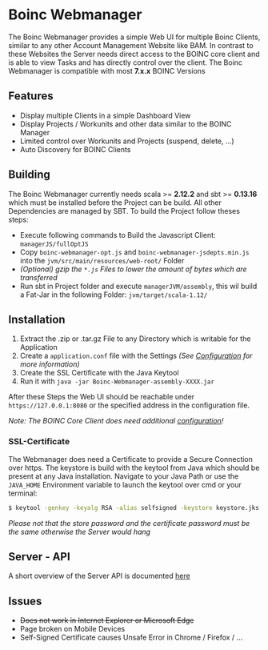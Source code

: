 Boinc Webmanager
=====================

The Boinc Webmanager provides a simple Web UI for multiple Boinc Clients, similar to any other 
Account Management Website like BAM. In contrast to these Websites the Server needs direct access
to the BOINC core client and is able to view Tasks and has directly control over the client. The
Boinc Webmanager is compatible with most **7.x.x** BOINC Versions

## Features
* Display multiple Clients in a simple Dashboard View
* Display Projects / Workunits and other data similar to the BOINC Manager
* Limited control over Workunits and Projects (suspend, delete, ...)
* Auto Discovery for BOINC Clients 

## Building
The Boinc Webmanager currently needs scala >= **2.12.2** and sbt >= **0.13.16** which must be installed 
before the Project can be build. All other Dependencies are managed by SBT. To build the Project
follow theses steps: 

 - Execute following commands to Build the Javascript Client: `managerJS/fullOptJS`
 - Copy `boinc-webmanager-opt.js` and `boinc-webmanager-jsdepts.min.js` into the `jvm/src/main/resources/web-root/` Folder
 - *(Optional) gzip the `*.js` Files to lower the amount of bytes which are transferred*
 - Run sbt in Project folder and execute `managerJVM/assembly`, this wil build a Fat-Jar in the following Folder: `jvm/target/scala-1.12/`

## Installation
1. Extract the .zip or .tar.gz File to any Directory which is writable for the Application
2. Create a `application.conf` file with the Settings *(See [Configuration](doc/Configuration.md) for more information)*
3. Create the SSL Certificate with the Java Keytool
4. Run it with `java -jar Boinc-Webmanager-assembly-XXXX.jar`

After these Steps the Web UI should be reachable under `https://127.0.0.1:8080` or the specified address
in the configuration file.

*Note: The BOINC Core Client does need additional [configuration](doc/Configuration.md#boinc-core-client-configuration)!*

### SSL-Certificate
The Webmanager does need a Certificate to provide a Secure Connection over https. The keystore is build
with the keytool from Java which should be present at any Java installation. Navigate to your Java Path
or use the `JAVA_HOME` Environment variable to launch the keytool over cmd or your terminal:

```bash
$ keytool -genkey -keyalg RSA -alias selfsigned -keystore keystore.jks -storepass <password> -validity 365 -keysize 4096
```

*Please not that the store password and the certificate password must be the same otherwise the Server
would hang*

## Server - API
A short overview of the Server API is documented [here](doc/Server-API.md)

## Issues
* ~~Does not work in Internet Explorer or Microsoft Edge~~
* Page broken on Mobile Devices
* Self-Signed Certificate causes Unsafe Error in Chrome / Firefox / ...